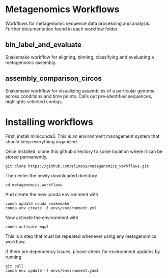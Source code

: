 # Metagenomics Workflows
Workflows for metagenomic sequence data processing and analysis.  Further documentation found in each workflow folder.

## bin_label_and_evaluate

Snakemake workflow for aligning, binning, classifying and evaluating a
metagenomic assembly.

## assembly_comparison_circos
Snakemake workflow for visualizing assemblies of a particular genome across conditions and time points.  Calls out pre-identified sequences, highlights selected contigs.



# Installing workflows

First, install miniconda3. This is an environment management system that should keep everything organized.

Once installed, clone this github directory to some location where it can be stored permanently.

    git clone https://github.com/elimoss/metagenomics_workflows.git

Then enter the newly downloaded directory

    cd metagenomics_workflows

And create the new conda environment with

	conda update conda snakemake
	conda env create -f envs/environment.yml

Now activate the environment with

    conda activate mgwf


This is a step that must be repeated whenever using any metagenomics workflow.


If there are dependency issues, please check for environment updates by running

	git pull
	conda env update -f envs/environment.yaml
